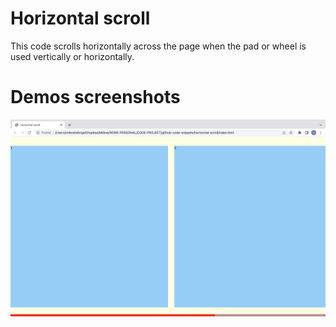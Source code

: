# Horizontal scroll

This code scrolls horizontally across the page when the pad or wheel is used vertically or horizontally. 

# Demos screenshots 

![horizontal scroll demo](horizontal-scroll.png)
